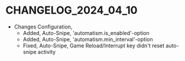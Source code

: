 ﻿# CHANGELOG_2024_04_10

+ Changes Configuration,
  - Added, Auto-Snipe, 'automatism.is_enabled'-option
  - Added, Auto-Snipe, 'automatism.min_interval'-option
  - Fixed, Auto-Snipe, Game Reload/Interrupt key didn't reset auto-snipe activity